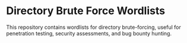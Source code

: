 # Directory Brute Force Wordlists

This repository contains wordlists for directory brute-forcing, useful for penetration testing, security assessments, and bug bounty hunting.
